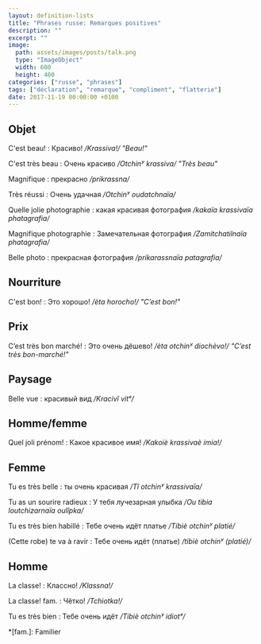 ```yaml
---
layout: definition-lists
title: "Phrases russe: Remarques positives"
description: ""
excerpt: ""
image:
  path: assets/images/posts/talk.png
  type: "ImageObject"
  width: 600
  height: 400
categories: ["russe", "phrases"]
tags: ["déclaration", "remarque", "compliment", "flatterie"]
date: 2017-11-19 00:00:00 +0100
---
```


## Objet

C'est beau!
: Красиво!
*/Krassiva!/ "Beau!"*

C'est très beau
: Очень красиво
*/Otchinʸ krassiva/ "Très beau"*

Magnifique
: прекрасно
*/prikrassna/*

Très réussi
: Очень удачная
*/Otchinʸ oudatchnaïa/*

Quelle jolie photographie
: какая красивая фотография
*/kakaïa krassivaïa phatagrafia/*

Magnifique photographie
: Замечательная фотография
*/Zamitchatilnaïa phatagrafia/*

Belle photo
: прекрасная фотография
*/prikarassnaïa patagrafia/*


## Nourriture

C'est bon!
: Это хорошо!
*/èta horocho!/ "C’est bon!"*


## Prix

C’est très bon marché!
: Это очень дёшево!
*/èta otchinʸ diochèvo!/ "C’est très bon-marché!"*


## Paysage

Belle vue
: красивый вид
*/Kracivî vitᵉ/*


## Homme/femme

Quel joli prénom!
: Какое красивое имя!
*/Kakoiè krassivaè imia!/*


## Femme

Tu es très belle
: ты очень красивая
*/Tî otchinʸ krassivaïa/*

Tu as un sourire radieux
: У тебя лучезарная улыбка
*/Ou tibia loutchizarnaïa oulîpka/*

Tu es très bien habillé
: Тебе очень идёт платье
*/Tibiè otchinʸ platié/*

(Cette robe) te va à ravir
: Тебе очень идёт (платье)
*/tibiè otchinʸ (platié)/*


## Homme

La classe!
: Классно!
*/Klassna!/*

La classe! fam.
: Чётко!
*/Tchiotka!/*

Tu es très bien
: Тебе очень идёт
*/Tibiè otchinʸ idiotᵉ/*



*[fam.]: Familier
